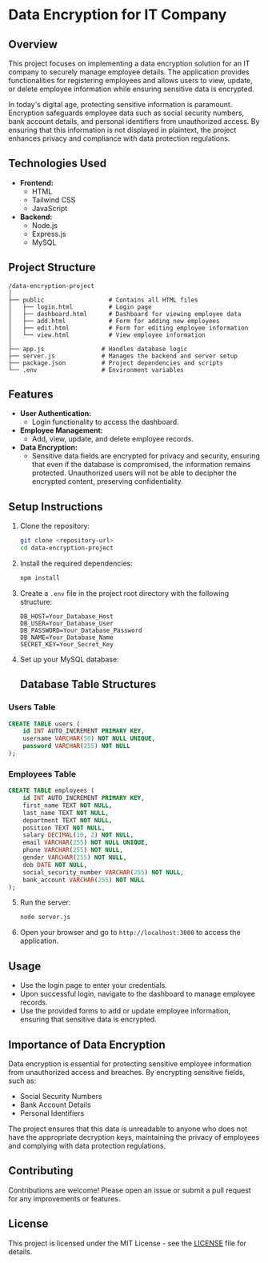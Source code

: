 # Data Encryption for IT Company

## Overview

This project focuses on implementing a data encryption solution for an IT company to securely manage employee details. The application provides functionalities for registering employees and allows users to view, update, or delete employee information while ensuring sensitive data is encrypted.

In today's digital age, protecting sensitive information is paramount. Encryption safeguards employee data such as social security numbers, bank account details, and personal identifiers from unauthorized access. By ensuring that this information is not displayed in plaintext, the project enhances privacy and compliance with data protection regulations.

## Technologies Used

- **Frontend:**
  - HTML
  - Tailwind CSS
  - JavaScript
- **Backend:**
  - Node.js
  - Express.js
  - MySQL

## Project Structure

```
/data-encryption-project
│
├── public                  # Contains all HTML files
│   ├── login.html          # Login page
│   ├── dashboard.html      # Dashboard for viewing employee data
│   ├── add.html            # Form for adding new employees
│   ├── edit.html           # Form for editing employee information
│   └── view.html           # View employee information
│
├── app.js                # Handles database logic
├── server.js             # Manages the backend and server setup
├── package.json          # Project dependencies and scripts
└── .env                  # Environment variables
```

## Features

- **User Authentication:**
  - Login functionality to access the dashboard.
- **Employee Management:**
  - Add, view, update, and delete employee records.
- **Data Encryption:**
  - Sensitive data fields are encrypted for privacy and security, ensuring that even if the database is compromised, the information remains protected. Unauthorized users will not be able to decipher the encrypted content, preserving confidentiality.

## Setup Instructions

1. Clone the repository:

   ```bash
   git clone <repository-url>
   cd data-encryption-project
   ```

2. Install the required dependencies:

   ```bash
   npm install
   ```

3. Create a `.env` file in the project root directory with the following structure:

   ```
   DB_HOST=Your_Database_Host
   DB_USER=Your_Database_User
   DB_PASSWORD=Your_Database_Password
   DB_NAME=Your_Database_Name
   SECRET_KEY=Your_Secret_Key
   ```

4. Set up your MySQL database:
   ## Database Table Structures

### Users Table

```sql
CREATE TABLE users (
    id INT AUTO_INCREMENT PRIMARY KEY,
    username VARCHAR(50) NOT NULL UNIQUE,
    password VARCHAR(255) NOT NULL
);
```

### Employees Table

```sql
CREATE TABLE employees (
    id INT AUTO_INCREMENT PRIMARY KEY,
    first_name TEXT NOT NULL,
    last_name TEXT NOT NULL,
    department TEXT NOT NULL,
    position TEXT NOT NULL,
    salary DECIMAL(10, 2) NOT NULL,
    email VARCHAR(255) NOT NULL UNIQUE,
    phone VARCHAR(255) NOT NULL,
    gender VARCHAR(255) NOT NULL,
    dob DATE NOT NULL,
    social_security_number VARCHAR(255) NOT NULL,
    bank_account VARCHAR(255) NOT NULL
);
```

5. Run the server:

   ```bash
   node server.js
   ```

6. Open your browser and go to `http://localhost:3000` to access the application.

## Usage

- Use the login page to enter your credentials.
- Upon successful login, navigate to the dashboard to manage employee records.
- Use the provided forms to add or update employee information, ensuring that sensitive data is encrypted.

## Importance of Data Encryption

Data encryption is essential for protecting sensitive employee information from unauthorized access and breaches. By encrypting sensitive fields, such as:

- Social Security Numbers
- Bank Account Details
- Personal Identifiers

The project ensures that this data is unreadable to anyone who does not have the appropriate decryption keys, maintaining the privacy of employees and complying with data protection regulations.

## Contributing

Contributions are welcome! Please open an issue or submit a pull request for any improvements or features.

## License

This project is licensed under the MIT License - see the [LICENSE](LICENSE) file for details.
